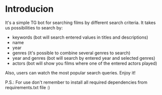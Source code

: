 # Introducion
It's a simple TG bot for searching films by different search criteria. 
It takes us possibilities to search by:
- keywords (bot will search entered values in titles and descriptions)
- name
- year
- genres (it's possible to combine several genres to search)
- year and genres (bot will search by entered year and selected genres)
- actors (bot will show you films where one of the entered actors played)

Also, users can watch the most popular search queries.
Enjoy it!

P.S.: For use don't remember to install all required dependencies from requirements.txt file :)
